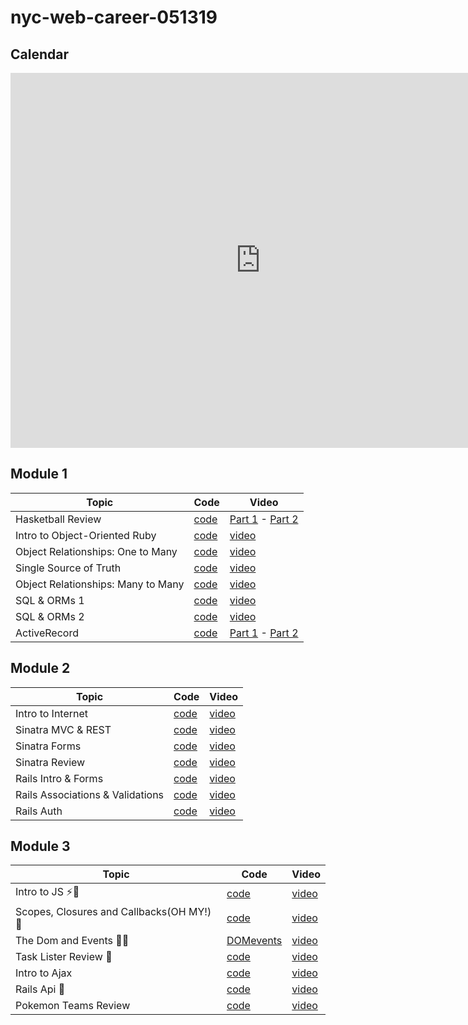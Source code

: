 # nyc-web-career-051319

## Calendar
<iframe src="https://calendar.google.com/calendar/embed?height=600&amp;wkst=1&amp;bgcolor=%23ffffff&amp;ctz=America%2FNew_York&amp;mode=WEEK&amp;src=ZmxhdGlyb25zY2hvb2wuY29tX2xoZHN0ZDYybXFtbzZyYzk2YmNmOXFmZjA0QGdyb3VwLmNhbGVuZGFyLmdvb2dsZS5jb20&amp;src=ZmxhdGlyb25zY2hvb2wuY29tX3RhbjAxOTRtNHI4bnAwbnNuanRxdW5uZXNrQGdyb3VwLmNhbGVuZGFyLmdvb2dsZS5jb20&amp;color=%23EF6C00&amp;color=%23D81B60&amp;title=nyc-web-051319" style="border-width:0" width="800" height="600" frameborder="0" scrolling="no"></iframe>


## Module 1
| Topic               | Code                | Video                |
| -----               | ----                | -----                |
| Hasketball Review   | [code](https://github.com/learn-co-students/nyc-web-students-051319/tree/master/01-hashketball-review) | [Part 1](https://youtu.be/XpY9k2Gi1Cc) - [Part 2](https://youtu.be/elLfmeQ5_jk) |
| Intro to Object-Oriented Ruby | [code](https://github.com/aviflombaum/object-orientation-lecture-1) | [video](https://youtu.be/gb0bBxkp3Ng) |
| Object Relationships: One to Many | [code](https://github.com/aviflombaum/object-orientation-lecture-2) | [video](https://youtu.be/frw1OcBhNaQ) |
| Single Source of Truth | [code](https://github.com/learn-co-students/nyc-web-students-051319/tree/master/02-single-source-of-truth) | [video](https://youtu.be/zSpZ-hB5TyU)
| Object Relationships: Many to Many | [code](https://github.com/learn-co-students/nyc-web-students-051319/tree/master/03-oo-many-to-many) | [video](https://youtu.be/9_MmxtnrPgg)
| SQL & ORMs 1 | [code](https://github.com/aviflombaum/sql-lecture-1/tree/post-lecture-1) | [video](https://youtu.be/jx8i-Vx93ew)
| SQL & ORMs 2 | [code](https://github.com/learn-co-students/nyc-web-students-051319/tree/master/04-orms-and-foreign-keys) |[video](https://youtu.be/I4uUQKSW6H8)
| ActiveRecord | [code](https://github.com/learn-co-students/nyc-web-students-051319/tree/master/05-activerecord) | [Part 1](https://youtu.be/stfA-vhyoSU) - [Part 2](https://youtu.be/PVOa3FxY408)

## Module 2
| Topic               | Code                | Video                |
| -----               | ----                | -----                |
| Intro to Internet   | [code](https://github.com/learn-co-students/nyc-web-students-051319/tree/master/06-rack-intro) | [video](https://www.youtube.com/watch?v=0ojoOMpNgCs&feature=youtu.be)|
| Sinatra MVC & REST   | [code](https://github.com/learn-co-students/nyc-web-students-051319/tree/master/07-sinatra-mvc/rappers) | [video](https://youtu.be/5UCviJ36Hv4)|
| Sinatra Forms   | [code](https://github.com/learn-co-students/nyc-web-students-051319/tree/master/08-sinatra-forms/rappers) | [video](https://www.youtube.com/watch?v=DCIrSGUbp3I&feature=youtu.be)|
| Sinatra Review   | [code](https://github.com/learn-co-students/nyc-web-students-051319/tree/master/09-sinatra-forms-review/rappers) | [video](https://www.youtube.com/watch?v=tHllRJLYPcw&feature=youtu.be)|
| Rails Intro & Forms   | [code](https://github.com/learn-co-students/nyc-web-students-051319/tree/master/10-rails-intro-forms) | [video](https://youtu.be/slhQEwIzE_E)|
| Rails Associations & Validations   | [code](https://github.com/learn-co-students/nyc-web-students-051319/tree/master/11-rails-associations) | [video](https://youtu.be/71lUWIBs09U)|
| Rails Auth   | [code](https://github.com/learn-co-students/nyc-web-students-051319/tree/master/12-rails-auth) | [video](https://youtu.be/XHL5Edft-ng)|




## Module 3
| Topic               | Code                | Video                |
| -----               | ----                | -----                |
| Intro to JS ⚡️🤠 | [code](https://github.com/learn-co-students/nyc-web-students-051319/tree/master/13-intro-to-js) | [video](https://youtu.be/4vZOzozz9Vo)|
| Scopes, Closures and Callbacks(OH MY!) 🌝 | [code](https://github.com/learn-co-students/nyc-web-students-051319/tree/master/14-scopes-closures-callbacks) | [video](https://youtu.be/__oPnrVs4dQ)|
| The Dom and Events 🌲🤔  | [DOM](https://github.com/learn-co-students/nyc-web-students-051319/tree/master/15-DOM-intro)[events](https://github.com/learn-co-students/nyc-web-students-051319/tree/master/16-intro-to-events) | [video](https://youtu.be/4MP0BQGHheI)|
| Task Lister Review 🙌 | [code](https://github.com/learn-co-students/nyc-web-students-051319/tree/master/17-task-lister-lite) | [video](https://youtu.be/0USCqgDzVHA)|
| Intro to Ajax | [code](https://github.com/learn-co-students/nyc-web-students-051319/tree/master/18-intro-to-AJAX) | [video](https://youtu.be/7tZu_b-BTU8)|
| Rails Api 🚂| [code](https://github.com/learn-co-students/nyc-web-students-051319/tree/master/19-rails-api) | [video](https://youtu.be/uP_3mvhkL4Q)|
| Pokemon Teams Review | [code](https://github.com/Cparusso/pokemon-teams-051319) | [video](https://youtu.be/Xy93UkfNhto)|
